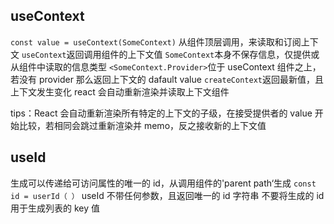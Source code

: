 ## useContext

`const value = useContext(SomeContext)` 从组件顶层调用，来读取和订阅上下文
`useContext`返回调用组件的上下文值
`SomeContext`本身不保存信息，仅提供或从组件中读取的信息类型
`<SomeContext.Provider>`位于 useContext 组件之上，若没有 provider 那么返回上下文的 dafault value
`createContext`返回最新值，且上下文发生变化 react 会自动重新渲染并读取上下文组件

tips：React 会自动重新渲染所有特定的上下文的子级，在接受提供者的 value 开始比较，若相同会跳过重新渲染并 memo，反之接收新的上下文值

## useId

生成可以传递给可访问属性的唯一的 id，从调用组件的'parent path‘生成
`const id = userId（ ）` useId 不带任何参数，且返回唯一的 id 字符串
不要将生成的 id 用于生成列表的 key 值
